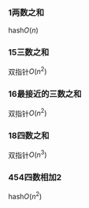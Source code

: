 ### 1两数之和
hash$O(n)$
### 15三数之和
双指针$O(n^2)$
### 16最接近的三数之和
双指针$O(n^2)$
### 18四数之和
双指针$O(n^3)$
### 454四数相加2
hash$O(n^2)$